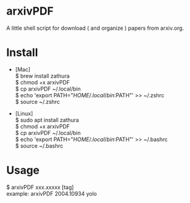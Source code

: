 # arxivPDF
A little shell script for download ( and organize ) papers from arxiv.org.

# Install 
- [Mac] <br>
$ brew install zathura <br>
$ chmod +x arxivPDF <br>
$ cp arxivPDF ~/.local/bin <br>
$ echo 'export PATH="$HOME/.local/bin:$PATH"' >> ~/.zshrc <br>
$ source ~/.zshrc

- [Linux] <br>
$ sudo apt install zathura <br>
$ chmod +x arxivPDF <br>
$ cp arxivPDF ~/.local/bin <br>
$ echo 'export PATH="$HOME/.local/bin:$PATH"' >> ~/.bashrc <br>
$ source ~/.bashrc

# Usage
$ arxivPDF xxx.xxxxx [tag] <br>
example: arxivPDF 2004.10934 yolo

